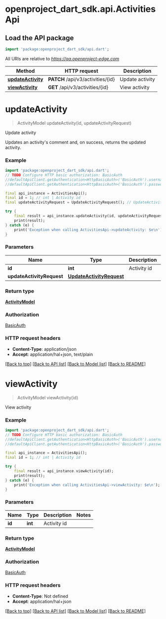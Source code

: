 # openproject_dart_sdk.api.ActivitiesApi

## Load the API package
```dart
import 'package:openproject_dart_sdk/api.dart';
```

All URIs are relative to *https://qa.openproject-edge.com*

Method | HTTP request | Description
------------- | ------------- | -------------
[**updateActivity**](ActivitiesApi.md#updateactivity) | **PATCH** /api/v3/activities/{id} | Update activity
[**viewActivity**](ActivitiesApi.md#viewactivity) | **GET** /api/v3/activities/{id} | View activity


# **updateActivity**
> ActivityModel updateActivity(id, updateActivityRequest)

Update activity

Updates an activity's comment and, on success, returns the updated activity.

### Example
```dart
import 'package:openproject_dart_sdk/api.dart';
// TODO Configure HTTP basic authorization: BasicAuth
//defaultApiClient.getAuthentication<HttpBasicAuth>('BasicAuth').username = 'YOUR_USERNAME'
//defaultApiClient.getAuthentication<HttpBasicAuth>('BasicAuth').password = 'YOUR_PASSWORD';

final api_instance = ActivitiesApi();
final id = 1; // int | Activity id
final updateActivityRequest = UpdateActivityRequest(); // UpdateActivityRequest | 

try {
    final result = api_instance.updateActivity(id, updateActivityRequest);
    print(result);
} catch (e) {
    print('Exception when calling ActivitiesApi->updateActivity: $e\n');
}
```

### Parameters

Name | Type | Description  | Notes
------------- | ------------- | ------------- | -------------
 **id** | **int**| Activity id | 
 **updateActivityRequest** | [**UpdateActivityRequest**](UpdateActivityRequest.md)|  | [optional] 

### Return type

[**ActivityModel**](ActivityModel.md)

### Authorization

[BasicAuth](../README.md#BasicAuth)

### HTTP request headers

 - **Content-Type**: application/json
 - **Accept**: application/hal+json, text/plain

[[Back to top]](#) [[Back to API list]](../README.md#documentation-for-api-endpoints) [[Back to Model list]](../README.md#documentation-for-models) [[Back to README]](../README.md)

# **viewActivity**
> ActivityModel viewActivity(id)

View activity



### Example
```dart
import 'package:openproject_dart_sdk/api.dart';
// TODO Configure HTTP basic authorization: BasicAuth
//defaultApiClient.getAuthentication<HttpBasicAuth>('BasicAuth').username = 'YOUR_USERNAME'
//defaultApiClient.getAuthentication<HttpBasicAuth>('BasicAuth').password = 'YOUR_PASSWORD';

final api_instance = ActivitiesApi();
final id = 1; // int | Activity id

try {
    final result = api_instance.viewActivity(id);
    print(result);
} catch (e) {
    print('Exception when calling ActivitiesApi->viewActivity: $e\n');
}
```

### Parameters

Name | Type | Description  | Notes
------------- | ------------- | ------------- | -------------
 **id** | **int**| Activity id | 

### Return type

[**ActivityModel**](ActivityModel.md)

### Authorization

[BasicAuth](../README.md#BasicAuth)

### HTTP request headers

 - **Content-Type**: Not defined
 - **Accept**: application/hal+json

[[Back to top]](#) [[Back to API list]](../README.md#documentation-for-api-endpoints) [[Back to Model list]](../README.md#documentation-for-models) [[Back to README]](../README.md)

